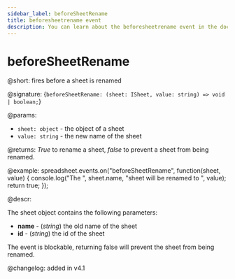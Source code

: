 ```yaml
---
sidebar_label: beforeSheetRename
title: beforesheetrename event
description: You can learn about the beforesheetrename event in the documentation of the DHTMLX JavaScript Spreadsheet library. Browse developer guides and API reference, try out code examples and live demos, and download a free 30-day evaluation version of DHTMLX Spreadsheet.
---
```


# beforeSheetRename

@short: fires before a sheet is renamed

@signature: {`beforeSheetRename: (sheet: ISheet, value: string) => void | boolean;`}

@params:
- `sheet: object` - the object of a sheet
- `value: string` - the new name of the sheet

@returns:
*True* to rename a sheet, *false* to prevent a sheet from being renamed.

@example:
spreadsheet.events.on("beforeSheetRename", function(sheet, value) {
    console.log("The ", sheet.name, "sheet will be renamed to ", value);
    return true;
});

@descr:

The sheet object contains the following parameters:

- **name** - (*string*) the old name of the sheet
- **id** - (*string*) the id of the sheet

The event is blockable, returning false will prevent the sheet from being renamed.

@changelog: added in v4.1
